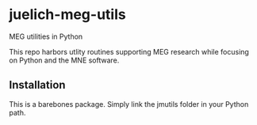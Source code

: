 juelich-meg-utils
=================

MEG utilities in Python

This repo harbors utlity routines supporting MEG research while focusing on
Python and the MNE software.


Installation
------------

This is a barebones package. Simply link the jmutils folder in your Python path.
